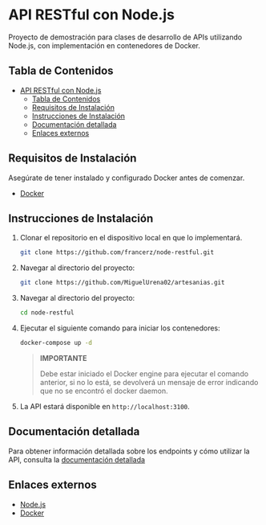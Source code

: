 # API RESTful con Node.js
Proyecto de demostración para clases de desarrollo de APIs utilizando Node.js, con implementación en contenedores de Docker.
## Tabla de Contenidos
- [API RESTful con Node.js](#api-restful-con-nodejs)
  - [Tabla de Contenidos](#tabla-de-contenidos)
  - [Requisitos de Instalación](#requisitos-de-instalación)
  - [Instrucciones de Instalación](#instrucciones-de-instalación)
  - [Documentación detallada](#documentación-detallada)
  - [Enlaces externos](#enlaces-externos)
## Requisitos de Instalación
Asegúrate de tener instalado y configurado Docker antes de comenzar.
* [Docker](https://www.docker.com/)
## Instrucciones de Instalación
1. Clonar el repositorio en el dispositivo local en que lo implementará.

   ```sh
   git clone https://github.com/francerz/node-restful.git
   ```

2. Navegar al directorio del proyecto:
   
   ```sh
   git clone https://github.com/MiguelUrena02/artesanias.git
   ```

3. Navegar al directorio del proyecto:
   
   ```sh
   cd node-restful
   ```

4. Ejecutar el siguiente comando para iniciar los contenedores:

    ```sh
    docker-compose up -d
    ```

    > **IMPORTANTE**
    >
    > Debe estar iniciado el Docker engine para ejecutar el comando anterior,
    > si no lo está, se devolverá un mensaje de error indicando que no se
    > encontró el docker daemon.

5. La API estará disponible en `http://localhost:3100`.

## Documentación detallada

Para obtener información detallada sobre los endpoints y cómo utilizar la API,
consulta la [documentación detallada](./documentacion/README.md)

## Enlaces externos

- [Node.js](https://www.nodejs.org)
- [Docker](https://www.docker.com)